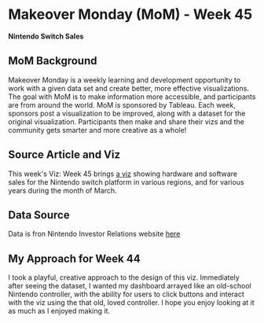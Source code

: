 # Makeover Monday (MoM) - Week 45
**Nintendo Switch Sales**

## MoM Background
Makeover Monday is a weekly learning and development opportunity to work with a given data set and create better, more effective visualizations.  The goal with MoM is to make information more accessible, and participants are from around the world.  MoM is sponsored by Tableau.  Each week, sponsors post a visualization to be improved, along with a dataset for the original visualization.  Participants then make and share their vizs and the community gets smarter and more creative as a whole!

## Source Article and Viz
This week's Viz: Week 45 brings [a viz](https://www.nintendo.co.jp/ir/en/finance/hard_soft/number.html) showing hardware and software sales for the Nintendo switch platform in various regions, and for various years during the month of March.

## Data Source
Data is fron Nintendo Investor Relations website [here](https://www.nintendo.co.jp/ir/en/finance/hard_soft/number.html)

## My Approach for Week 44
I took a playful, creative approach to the design of this viz.  Immediately after seeing the dataset, I wanted my dashboard arrayed like an old-school Nintendo controller, with the ability for users to click buttons and interact with the viz using the that old, loved controller.  I hope you enjoy looking at it as much as I enjoyed making it.  
